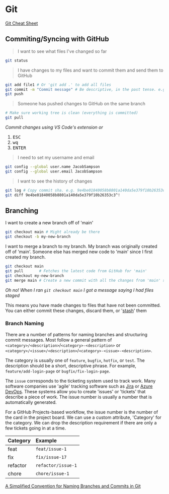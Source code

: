 # Git

[Git Cheat Sheet](https://education.github.com/git-cheat-sheet-education.pdf)

## Commiting/Syncing with GitHub

> I want to see what files I've changed so far

```bash
git status
```

> I have changes to my files and want to commit them and send them to GitHub

```bash
git add file1 # Or 'git add .' to add all files
git commit -m "Commit message" # Be descriptive, in the past tense. e.g. 'Removed unused environment variable in Dockerfile'
git push
```

> Someone has pushed changes to GitHub on the same branch

```bash
# Make sure working tree is clean (everything is committed)
git pull
```

*Commit changes using VS Code's extension or*

1. <kbd>ESC</kbd>  
2. <kbd>wq</kbd>  
3. <kbd>ENTER</kbd>

> I need to set my username and email

```bash
git config --global user.name JacobSampson
git config --global user.email JacobSampson
```

> I want to see the history of changes

```bash
git log # Copy commit sha. e.g. 9e4be01840058b8801a140da5e379f10b26353c3
git diff 9e4be01840058b8801a140da5e379f10b26353c3^!
```


## Branching

I want to create a new branch off of 'main'

```bash
git checkout main # Might already be there
git checkout -b my-new-branch
```

I want to merge a branch to my branch. My branch was originally created off of 'main'. Someone else has merged new code to 'main' since I first created my branch.

```bash
git checkout main
git pull       # Fetches the latest code from GitHub for 'main'
git checkout my-new-branch
git merge main # Create a new commit with all the changes from 'main' since this branch was last created/updated
```

_Oh no! When I ran `git checkout main` I got a message saying I had files staged_

This means you have made changes to files that have not been committed. You can either commit these changes, discard them, or '[stash](https://www.atlassian.com/git/tutorials/saving-changes/git-stash)' them

### Branch Naming

There are a number of patterns for naming branches and structuring commit messages. Most follow a general pattern of `<category>/<description>`/`<category>-<description>` or `<category>/<issue>/<description>`/`<category>-<issue>-<description>`.

The category is usually one of `feature`, `bugfix`, `hotfix`, or `test`. The description should be a short, descriptive phrase. For example, `feature/add-login-page` or `bugfix/fix-login-page`.

The `issue` corresponds to the ticketing system used to track work. Many software companies use 'agile' tracking software such as [Jira](https://www.atlassian.com/software/jira) or [Azure DevOps](https://azure.microsoft.com/en-us/services/devops/). These systems allow you to create 'issues' or 'tickets' that describe a piece of work. The issue number is usually a number that is automatically generated.

For a GitHub Projects-based workflow, the issue number is the number of the card in the project board. We can use a custom attribute, 'Category' for the category. We can drop the description requirement if there are only a few tickets going in at a time.

| Category | Example            |
| :------- | :----------------- |
| feat     | `feat/issue-1`     |
| fix      | `fix/issue-17`     |
| refactor | `refactor/issue-1` |
| chore    | `chore/issue-1`    |

[A Simplified Convention for Naming Branches and Commits in Git](https://dev.to/varbsan/a-simplified-convention-for-naming-branches-and-commits-in-git-il4#:~:text=Branch%20Naming%20Convention&text=A%20git%20branch%20should%20start,bugfix%20%2C%20hotfix%20%2C%20or%20test%20.&text=After%20the%20category%2C%20there%20should,%2C%20just%20add%20no%2Dref%20)
